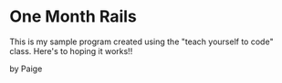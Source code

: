# One Month Rails

This is my sample program created using the "teach yourself to code" class. Here's to hoping it works!!

by Paige
